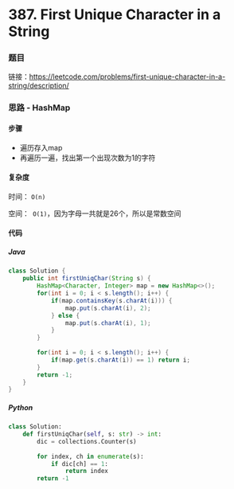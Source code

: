 

# 387. First Unique Character in a String

### 题目

链接：https://leetcode.com/problems/first-unique-character-in-a-string/description/



### 思路 - HashMap

#### 步骤

- 遍历存入map
- 再遍历一遍，找出第一个出现次数为1的字符



#### 复杂度

时间： `O(n)`

空间：` O(1)`，因为字母一共就是26个，所以是常数空间



#### 代码

##### Java

```java
class Solution {
    public int firstUniqChar(String s) {
        HashMap<Character, Integer> map = new HashMap<>();
        for(int i = 0; i < s.length(); i++) {
            if(map.containsKey(s.charAt(i))) {
                map.put(s.charAt(i), 2);
            } else {
                map.put(s.charAt(i), 1);
            }
        }
        
        for(int i = 0; i < s.length(); i++) {
            if(map.get(s.charAt(i)) == 1) return i;
        }
        return -1;
    }
}
```



##### Python

```python
class Solution:
    def firstUniqChar(self, s: str) -> int:
        dic = collections.Counter(s)
        
        for index, ch in enumerate(s):
            if dic[ch] == 1:
                return index
        return -1
```
